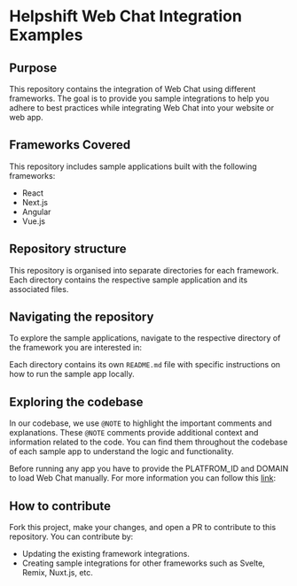 # Helpshift Web Chat Integration Examples

## Purpose

This repository contains the integration of Web Chat using different frameworks. The goal is to provide you sample integrations to help you adhere to best practices while integrating Web Chat into your website or web app.

## Frameworks Covered

This repository includes sample applications built with the following frameworks:
+ React
+ Next.js
+ Angular
+ Vue.js

## Repository structure

This repository is organised into separate directories for each framework. Each directory contains the respective sample application and its associated files.

## Navigating the repository

To explore the sample applications, navigate to the respective directory of the framework you are interested in:

Each directory contains its own `README.md` file with specific instructions on how to run the sample app locally.

## Exploring the codebase

In our codebase, we use `@NOTE` to highlight the important comments and explanations. These `@NOTE` comments provide additional context and information related to the code. You can find them throughout the codebase of each sample app to understand the logic and functionality.

Before running any app you have to provide the PLATFROM_ID and DOMAIN to load Web Chat manually. For more information you can follow this [link](https://developers.helpshift.com/web-chat/getting-started/#prerequisites):


## How to contribute

Fork this project, make your changes, and open a PR to contribute to this repository.
You can contribute by:

+ Updating the existing framework integrations.
+ Creating sample integrations for other frameworks such as Svelte, Remix, Nuxt.js, etc.